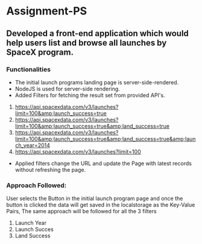 # Assignment-PS

## Developed a front-end application which would help users list and browse all launches by SpaceX program.

### Functionalities
- The initial launch programs landing page is server-side-rendered.
- NodeJS is used for server-side rendering.
- Added Filters for fetching the result set from provided API's.
1.  https://api.spacexdata.com/v3/launches?limit=100&amp;launch_success=true
2.  https://api.spacexdata.com/v3/launches?limit=100&amp;launch_success=true&amp;land_success=true
3.  https://api.spacexdata.com/v3/launches?limit=100&amp;launch_success=true&amp;land_success=true&amp;launch_year=2014
4.  https://api.spacexdata.com/v3/launches?limit=100

- Applied filters change the URL and update the Page with latest records without refreshing the page.

### Approach Followed:
User selects the Button in the initial launch program page and once the button is clicked the data will get saved in the localstorage as the Key-Value Pairs,
The same approach will be followed for all the 3 filters
1. Launch Year
2. Launch Succes
3. Land Success

